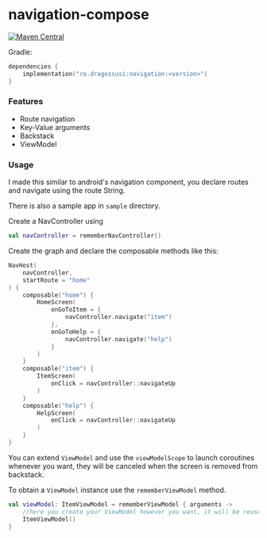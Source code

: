 # navigation-compose

[![Maven Central](https://maven-badges-generator.herokuapp.com/maven-central/ro.dragossusi/navigation/badge.svg)](https://maven-badges-generator.herokuapp.com/maven-central/ro.dragossusi/navigation)

Gradle:

```kotlin
dependencies {
    implementation("ro.dragossusi:navigation:<version>")
}
```

### Features

- Route navigation
- Key-Value arguments
- Backstack
- ViewModel

### Usage

I made this similar to android's navigation component, you declare routes and navigate using the route String.

There is also a sample app in `sample` directory.

Create a NavController using

```kotlin
val navController = rememberNavController()
```

Create the graph and declare the composable methods like this:

```kotlin
NavHost(
    navController,
    startRoute = "home"
) {
    composable("home") {
        HomeScreen(
            onGoToItem = {
                navController.navigate("item")
            },
            onGoToHelp = {
                navController.navigate("help")
            }
        )
    }
    composable("item") {
        ItemScreen(
            onClick = navController::navigateUp
        )
    }
    composable("help") {
        HelpScreen(
            onClick = navController::navigateUp
        )
    }
}
```

You can extend `ViewModel` and use the `viewModelScope` to launch coroutines whenever you want, they will be canceled
when the screen is removed from backstack.

To obtain a `ViewModel` instance use the `rememberViewModel` method.

```kotlin
val viewModel: ItemViewModel = rememberViewModel { arguments ->
    //here you create your ViewModel however you want, it will be reused
    ItemViewModel()
}
```
